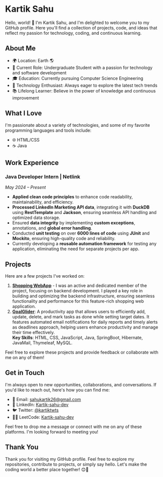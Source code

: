 # Kartik Sahu

Hello, world! 👋 I'm Kartik Sahu, and I'm delighted to welcome you to my GitHub profile. Here you'll find a collection of projects, code, and ideas that reflect my passion for technology, coding, and continuous learning.

## About Me

- 🌍 Location: Earth 🌎
- 💼 Current Role: Undergraduate Student with a passion for technology and software development
- 🎓 Education: Currently pursuing Computer Science Engineering
- 🚀 Technology Enthusiast: Always eager to explore the latest tech trends
- 📚 Lifelong Learner: Believe in the power of knowledge and continuous improvement
 
## What I Love

I'm passionate about a variety of technologies, and some of my favorite programming languages and tools include:

- 🌐 HTML/CSS
- ☕️ Java

## Work Experience

### **Java Developer Intern | Netlink**  
*May 2024 – Present*

- **Applied clean code principles** to enhance code readability, maintainability, and efficiency.
- **Processed LinkedIn Marketing API data**, integrating it with **DuckDB** using **RestTemplate** and **Jackson**, ensuring seamless API handling and optimized data storage.
- Ensured **data integrity** by implementing **custom exceptions**, annotations, and **global error handling**.
- Conducted **unit testing** on over **6000 lines of code** using **JUnit** and **Mockito**, ensuring high-quality code and reliability.
- Currently developing a **reusable automation framework** for testing any application, eliminating the need for separate projects per app.

## Projects

Here are a few projects I've worked on:

1. **[Shopping WebApp](https://github.com/kartik-sahu-dev/Shopping-WebApp)** - I was an active and dedicated member of the project, focusing on backend development. I played a key role in building and optimizing the backend infrastructure, ensuring seamless functionality and performance for this feature-rich shopping web application.
2. **[GoalGlider](https://github.com/kartikjaiswal88/GoalGliderApplication)**: A productivity app that allows users to efficiently add, update, delete, and mark tasks as done while setting target dates. It features automated email notifications for daily reports and timely alerts as deadlines approach, helping users enhance productivity and manage their time effectively.  
   **Key Skills**: HTML, CSS, JavaScript, Java, SpringBoot, Hibernate, JavaMail, Thymeleaf, MySQL.

Feel free to explore these projects and provide feedback or collaborate with me on any of them!

## Get in Touch

I'm always open to new opportunities, collaborations, and conversations. If you'd like to reach out, here's how you can find me:

- 📧 Email: [sahukartik26@gmail.com](mailto:sahukartik26@gmail.com) 
- 💼 LinkedIn: [Kartik-sahu-dev](https://www.linkedin.com/in/kartik-sahu-dev/)
- 🐦 Twitter: [@kartiktwts](https://x.com/kartiktwts)
- 🧑‍💻 LeetCode: [Kartik-sahu-dev](https://leetcode.com/u/kartik-sahu-dev/)

Feel free to drop me a message or connect with me on any of these platforms. I'm looking forward to meeting you!

## Thank You

Thank you for visiting my GitHub profile. Feel free to explore my repositories, contribute to projects, or simply say hello. Let's make the coding world a better place together! 😊🚀
